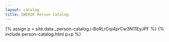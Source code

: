 ```yaml
---
layout: catalog
title: SWERIK Person Catalog
---
```

{% assign p = site.data._person-catalog.i-BoRLrCqi4prCw3N11EyJPF %}
{% include person-catalog.html p=p %}

